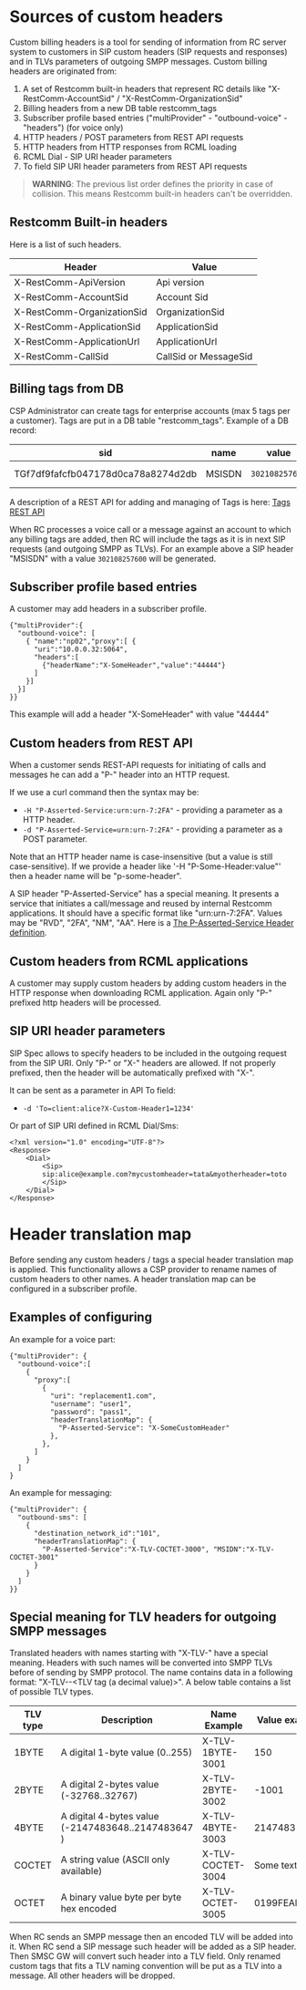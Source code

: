 # Sources of custom headers

Custom billing headers is a tool for sending of information from RC server system to customers in SIP custom headers (SIP requests and responses) and in TLVs parameters of outgoing SMPP messages.
Custom billing headers are originated from:

1. A set of Restcomm built-in headers that represent RC details like "X-RestComm-AccountSid" / "X-RestComm-OrganizationSid"
2. Billing headers from a new DB table restcomm_tags
3. Subscriber profile based entries ("multiProvider" - "outbound-voice" - "headers") (for voice only) 
4. HTTP headers / POST parameters from REST API requests
5. HTTP headers from HTTP responses from RCML loading
6. RCML Dial - SIP URI header parameters
7. To field SIP URI header parameters from REST API requests

> **WARNING**: The previous list order defines the priority in case of collision. This means Restcomm built-in headers can't be overridden.

## Restcomm Built-in headers 

Here is a list of such headers.

|Header                |Value |
|----------------------|------|
|X-RestComm-ApiVersion |Api version |
|X-RestComm-AccountSid |Account Sid |
|X-RestComm-OrganizationSid |OrganizationSid |
|X-RestComm-ApplicationSid |ApplicationSid |
|X-RestComm-ApplicationUrl |ApplicationUrl |
|X-RestComm-CallSid |CallSid or MessageSid |

## Billing tags from DB

CSP Administrator can create tags for enterprise accounts (max 5 tags per a customer). Tags are put in a DB table "restcomm_tags".
Example of a DB record:

| sid                                | name        | value           | type    | owner_sid                          | target_sid                         | date_created        | date_updated        |
|------------------------------------|-------------|-----------------|---------|------------------------------------|------------------------------------|---------------------|---------------------|
| TGf7df9fafcfb047178d0ca78a8274d2db | MSISDN      | `302108257600`    | Billing | ACae6e420f425248d6a26948c17a9e2acf | AC48ac1aac2ea07b345e778aa923c1854a | 2020-07-11 07:39:40 | 2020-07-11 07:39:40 |

A description of a REST API for adding and managing of Tags is here: [Tags REST API](https://bitbucket.org/telestax/documentation/src/tags_api_docs/modules/ROOT/pages/api/tags-api.adoc)

When RC processes a voice call or a message against an account to which any billing tags are added, then RC will include the tags as it is in next SIP requests (and outgoing SMPP as TLVs).
For an example above a SIP header "MSISDN" with a value `302108257600` will be generated.


## Subscriber profile based entries 

A customer may add headers in a subscriber profile.

 ```
 {"multiProvider":{
   "outbound-voice": [
     { "name":"np02","proxy":[ {
       "uri":"10.0.0.32:5064",
       "headers":[
         {"headerName":"X-SomeHeader","value":"44444"}
       ]
     }]
   }]
 }} 
 ```

This example will add a header "X-SomeHeader" with value "44444"

## Custom headers from REST API

When a customer sends REST-API requests for initiating of calls and messages he can add a "P-" header into an HTTP request.

If we use a curl command then the syntax may be:

* `-H "P-Asserted-Service:urn:urn-7:2FA"` - providing a parameter as a HTTP header.
* `-d "P-Asserted-Service=urn:urn-7:2FA"` - providing a parameter as a POST parameter.

Note that an HTTP header name is case-insensitive (but a value is still case-sensitive). If we provide a header like '-H "P-Some-Header:value"' then a header name will be "p-some-header".

A SIP header "P-Asserted-Service" has a special meaning. It presents a service that initiates a call/message and reused by internal Restcomm applications. It should have a specific format like "urn:urn-7:2FA". Values may be "RVD", "2FA", "NM", "AA".
Here is a [The P-Asserted-Service Header definition](https://tools.ietf.org/html/rfc6050#section-4.1).

## Custom headers from RCML applications

A customer may supply custom headers by adding custom headers in the HTTP response when downloading RCML application.
Again only "P-" prefixed http headers will be processed.


## SIP URI header parameters
SIP Spec allows to specify headers to be included in the outgoing request from the SIP URI.
Only "P-" or "X-" headers are allowed. If not properly prefixed, then
the header will be automatically prefixed with "X-".
 

It can be sent as a parameter in API To field:

* `-d 'To=client:alice?X-Custom-Header1=1234'`

Or part of SIP URI defined in RCML Dial/Sms:

````
<?xml version="1.0" encoding="UTF-8"?>
<Response>
    <Dial>
        <Sip>
        sip:alice@example.com?mycustomheader=tata&myotherheader=toto
        </Sip>
    </Dial>
</Response>
````



# Header translation map

Before sending any custom headers / tags a special header translation map is applied. This functionality allows a CSP provider to rename names of custom headers to other names.
A header translation map can be configured in a subscriber profile. 


## Examples of configuring

An example for a voice part:

```
{"multiProvider": {
  "outbound-voice":[
    {
      "proxy":[
        {
          "uri": "replacement1.com",
          "username": "user1",
          "password": "pass1",
          "headerTranslationMap": {
            "P-Asserted-Service": "X-SomeCustomHeader"
          },
        },
      ]
    }
  ]
}
```

An example for messaging:

```
{"multiProvider": {
  "outbound-sms": [ 
    {
      "destination_network_id":"101",
      "headerTranslationMap": {
        "P-Asserted-Service":"X-TLV-COCTET-3000", "MSIDN":"X-TLV-COCTET-3001"
      }
    }
  ]
}}
```


## Special meaning for TLV headers for outgoing SMPP messages 

Translated headers with names starting with "X-TLV-" have a special meaning. Headers with such names will be converted into SMPP TLVs before of sending by SMPP protocol.
The name contains data in a following format: "X-TLV-<TLV type>-<TLV tag (a decimal value)>". A below table contains a list of possible TLV types.

|TLV type |Description | Name Example |Value example
|---------|------------|--------------|------------|
|1BYTE  | A digital 1-byte value (0..255)                   |X-TLV-1BYTE-3001 | 150
|2BYTE  | A digital 2-bytes value (-32768..32767)           |X-TLV-2BYTE-3002 | -1001
|4BYTE  | A digital 4-bytes value (-2147483648..2147483647 )|X-TLV-4BYTE-3003 | 2147483
|COCTET | A string value (ASCII only available)             |X-TLV-COCTET-3004 | Some text
|OCTET  | A binary value byte per byte hex encoded          |X-TLV-OCTET-3005 | 0199FEAB3A5B

When RC sends an SMPP message then an encoded TLV will be added into it.
When RC send a SIP message such header will be added as a SIP header. Then SMSC GW will convert such header into a TLV field. 
Only renamed custom tags that fits a TLV naming convention will be put as a TLV into a message. All other headers will be dropped. 


